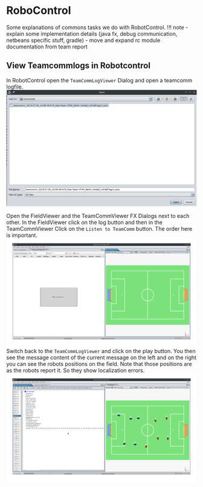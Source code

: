 # RoboControl
Some explanations of commons tasks we do with RobotControl.
!!! note
    - explain some implementation details (java fx, debug communication, netbeans specific stuff, gradle)
    - move and expand rc module documentation from team report

## View Teamcommlogs in Robotcontrol
In RobotControl open the `TeamCommLogViewer` Dialog and open a teamcomm logfile.
![Open a teamcomm log file](../img/screenshot_open_teamcommlog.png)

Open the FieldViewer and the TeamCommViewer FX Dialogs next to each other. In the FieldViewer click on the log button and then
in the TeamCommViewer Click on the `Listen to TeamComm` button. The order here is important.
![SetupFieldViewer](../img/screenshot_teamcomm_fieldviewer.png)
Switch back to the `TeamCommLogViewer` and click on the play button. You then see the message content of the current 
message on the left and on the right you can see the robots positions on the field. Note that those positions are as the robots
report it. So they show localization errors.
![Open a teamcomm log file](../img/screenshot_play_teamcomm.png)